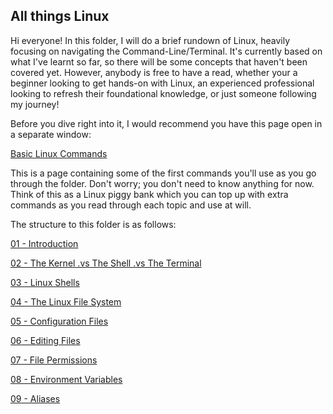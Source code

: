 ## All things Linux

Hi everyone! In this folder, I will do a brief rundown of Linux, heavily focusing on navigating the Command-Line/Terminal. It's currently based on what I've learnt so far, so there will be some concepts that haven't been covered yet. However, anybody is free to have a read, whether your a beginner looking to get hands-on with Linux, an experienced professional looking to refresh their foundational knowledge, or just someone following my journey!

Before you dive right into it, I would recommend you have this page open in a separate window:

[Basic Linux Commands](https://github.com/SiadA2/DevOps-Learning-Path/tree/main/Linux/Basic-Commands)

This is a page containing some of the first commands you'll use as you go through the folder. Don't worry; you don't need to know anything for now. Think of this as a Linux piggy bank which you can top up with extra commands as you read through each topic and use at will.

The structure to this folder is as follows:

[01 - Introduction](https://github.com/SiadA2/DevOps-Learning-Path/tree/main/Linux/Intro)

[ 02 - The Kernel .vs The Shell .vs The Terminal](https://github.com/SiadA2/DevOps-Learning-Path/tree/main/Linux/Kernel-vs-Shell-vs-Terminal)

[03 - Linux Shells](https://github.com/SiadA2/DevOps-Learning-Path/tree/main/Linux/Linux-Shells)

[04 - The Linux File System](https://github.com/SiadA2/DevOps-Learning-Path/tree/main/Linux/Linux-File-System)

[05 - Configuration Files](https://github.com/SiadA2/DevOps-Learning-Path/tree/main/Linux/Config-files)

[06 - Editing Files](https://github.com/SiadA2/DevOps-Learning-Path/tree/main/Linux/Editing-files)

[07 - File Permissions](https://github.com/SiadA2/DevOps-Learning-Path/tree/main/Linux/File-Permissions)

[08 - Environment Variables](https://github.com/SiadA2/DevOps-Learning-Path/tree/main/Linux/Environment-Variables)

[09 - Aliases](https://github.com/SiadA2/DevOps-Learning-Path/tree/main/Linux/Aliases)